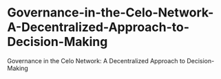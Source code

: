 # Governance-in-the-Celo-Network-A-Decentralized-Approach-to-Decision-Making
Governance in the Celo Network: A Decentralized Approach to Decision-Making
